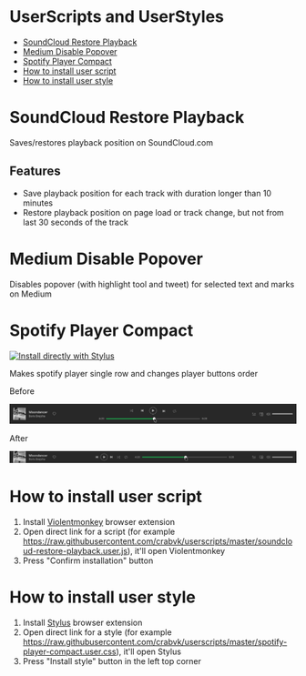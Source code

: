 <!-- omit in toc -->
# UserScripts and UserStyles

- [SoundCloud Restore Playback](#soundcloud-restore-playback)
- [Medium Disable Popover](#medium-disable-popover)
- [Spotify Player Compact](#spotify-player-compact)
- [How to install user script](#how-to-install-user-script)
- [How to install user style](#how-to-install-user-style)

# SoundCloud Restore Playback

Saves/restores playback position on SoundCloud.com

<!-- omit in toc -->
## Features

- Save playback position for each track with duration longer than 10 minutes
- Restore playback position on page load or track change, but not from last 30 seconds of the track

# Medium Disable Popover

Disables popover (with highlight tool and tweet) for selected text and marks on Medium

# Spotify Player Compact

[![Install directly with Stylus](https://img.shields.io/badge/Install%20directly%20with-Stylus-00adad.svg)](https://raw.githubusercontent.com/crabvk/userscripts/master/spotify-player-compact.user.css)

Makes spotify player single row and changes player buttons order

Before

![Spotify Player Compact (before)](screenshots/spotify-player-compact_before.png)

After

![Spotify Player Compact (after)](screenshots/spotify-player-compact_after.png)

# How to install user script

1. Install [Violentmonkey](https://violentmonkey.github.io/get-it/) browser extension
2. Open direct link for a script (for example https://raw.githubusercontent.com/crabvk/userscripts/master/soundcloud-restore-playback.user.js), it'll open Violentmonkey
3. Press "Confirm installation" button

# How to install user style

1. Install [Stylus](https://github.com/openstyles/stylus) browser extension
2. Open direct link for a style (for example https://raw.githubusercontent.com/crabvk/userscripts/master/spotify-player-compact.user.css), it'll open Stylus
3. Press "Install style" button in the left top corner
